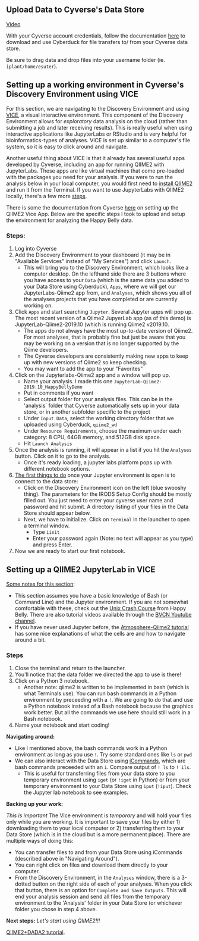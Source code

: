 ## Upload Data to Cyverse's Data Store

[Video](https://youtu.be/zNdho4gwZ9M)

With your Cyverse account credentials, follow the documentation [here](https://cyverse-data-store-guide.readthedocs-hosted.com/en/latest/step1.html#download-and-first-time-configuration-of-cyberduck) to download and use Cyberduck for file transfers to/ from your Cyverse data store. 

Be sure to drag data and drop files into your username folder (ie. `iplant/home/esuter`). 

## Setting up a working environment in Cyverse's Discovery Environment using VICE
For this section, we are navigating to the Discovery Environment and using [VICE](https://learning.cyverse.org/projects/vice/en/latest/), a visual interactive environment. This component of the Discovery Environment allows for *exploratory* data analysis on the cloud (rather than submitting a job and later receiving results). This is really useful when using interactive applications like JupyterLabs or RStudio and is very helpful for bioinformatics-types of analyses. VICE is set up similar to a computer's file system, so it is easy to click around and navigate.

Another useful thing about VICE is that it already has several useful apps developed by Cyverse, including an app for running QIIME2 with JupyterLabs. These apps are like virtual machines that come pre-loaded with the packages you need for your analysis. If you were to run the analysis below in your local computer, you would first need to [install QIIME2](https://docs.qiime2.org/2020.2/install/) and run it from the Terminal. If you want to use JupyterLabs with QIIME2 locally, there's a few more [steps](https://docs.qiime2.org/2017.7/interfaces/artifact-api/).

There is some the documentation from Cyverse [here](https://cyverse-jupyter-qiime2.readthedocs-hosted.com/en/latest/) on setting up the QIIME2 Vice App. Below are the specific steps I took to upload and setup the environment for analyzing the Happy Belly data.


### Steps:
1. Log into Cyverse
2. Add the Discovery Environment to your dashboard (it may be in "Available Services" instead of "My Services") and click `Launch`.
	- This will bring you to the Discovery Environment, which looks like a computer desktop. On the lefthand side there are 3 buttons where you have access to your `Data` (which is the same data you added to your Data Store using Cyberduck), `Apps`, where we will get our JupyterLabs-Qiime2 app from, and `Analyses`, which shows you all of the analyses projects that you have completed or are currently working on.
3. Click `Apps` and start searching `Jupyter`. Several Jupyter apps will pop up. The most recent version of a Qiime2 JupyerLab app (as of this demo) is JupyterLab-Qiime2-2019.10 (which is running Qiime2 v2019.10.
	- The apps do not always have the most up-to-date version of Qiime2. For most analyses, that is probably fine but just be aware that you may be working on a version that is no longer supported by the Qiime developers.
	- The Cyverse developers are consistently making new apps to keep up with new versions of Qiime2 so keep checking.
	- You may want to add the app to your "Favorites"
4. Click on the Jupyterlabs-Qiime2 app and a window will pop up.
	- Name your analysis. I made this one `JupyterLab-Qiime2-2019.10_HappyBellyDemo`
	- Put in comments if you want
	- Select output folder for your analysis files. This can be in the 'analysis` folder that Cyverse automatically sets up in your data store, or in another subfolder specific to the project
	- Under `Input Data`, select the working directory folder that we uploaded using Cyberduck, `qiime2_wd`
	- Under `Resource Requirements`, choose the maximum under each category: 8 CPU, 64GB memory, and 512GB disk space.
	- Hit `Launch Analysis`
5. Once the analysis is running, it will appear in a list if you hit the `Analyses` button. Click on it to go to the analysis.
	- Once it's ready loading, a jupyter labs platform pops up with different notebook options.
6. <u>The first things to do</u> once your Jupyter environment is open is to connect to the data store:
	- Click on the Discovery Environment icon on the left (blue swooshy thing). The parameters for the IRODS Setup Config should be mostly filled out. You just need to enter your cyverse user name and password and hit submit. A directory listing of your files in the Data Store should appear below.
	- Next, we have to initialize. Click on `Terminal` in the launcher to open a terminal window.
		- Type `iinit` 
		- Enter your password again (Note: no text will appear as you type) and press Enter.
7. Now we are ready to start our first notebook.
	
	
## Setting up a QIIME2 JupyterLab in VICE

<u>Some notes for this section</u>:  

- This section assumes you have a basic knowledge of Bash (or Command Line) and the Jupyter environment. If you are not somewhat comfortable with these, check out the [Unix Crash Course]( https://astrobiomike.github.io/unix/unix-intro) from Happy Belly. There are also tutorial videos available through the [BVCN Youtube channel](https://www.youtube.com/channel/UC5qVqcvUPfgPQWOhBaR_Low).
- If you have never used Jupyter before, the [Atmosphere-Qiime2 tutorial](https://github.com/joslynnlee/qiime2-workflow-cyverse/wiki/Module:-Introduction-to-Jupyter-Notebook#welcome-to-the-jupyter-notebook) has some nice explanations of what the cells are and how to navigate around a bit.


### Steps

1. Close the terminal and return to the launcher.
2. You'll notice that the data folder we directed the app to use is there!
3. Click on a Python 3 notebook.
	- Another note: qiime2 is written to be implemented in bash (which is what Terminals use). You can run bash commands in a Python environment by preceeding with a `!`. We are going to do that and use a Python notebook instead of a Bash notebook because the graphics work better. But all the commands we use here should still work in a Bash notebook.
4. Name your notebook and start coding!



**Navigating around:**

- Like I mentioned above, the bash commands work in a Python environment as long as you use `!`. Try some standard ones like `ls` or `pwd`
- We can also interact with the Data Store using <u>iCommands</u>, which are bash commands preceeded with an `i`. Compare output of `! ls` to `! ils`.
	- This is useful for transferring files from your data store to you temporary environment using `iget` (or `!iget` in Python) or from your temporary environment to your Data Store using `iput` (`!iput`). Check the Jupyter lab notebook to see examples.

**Backing up your work:**  

*This is important* The Vice environment is *temporary* and will hold your files only while you are working. It is important to save your files by either 1) downloading them to your local computer or 2) transferring them to your Data Store (which is in the cloud but is a more permanent place). There are multiple ways of doing this:

- You can transfer files to and from your Data Store using iCommands (described above in "Navigating Around").
- You can right click on files and download them directly to your computer.
- From the Discovery Environment, in the `Analyses` window, there is a 3-dotted button on the right side of each of your analyses. When you click that button, there is an option for `Complete and Save Outputs`. This will end your analysis session and send all files from the temporary environment to the 'Analysis' folder in your Data Store (or whichever folder you chose in step 4 above.



**Next steps:** *Let's start using QIIME2!!!*

[QIIME2+DADA2 tutorial](https://github.com/biovcnet/topic-amplicons/blob/master/Lesson03a/analysis.md). 




